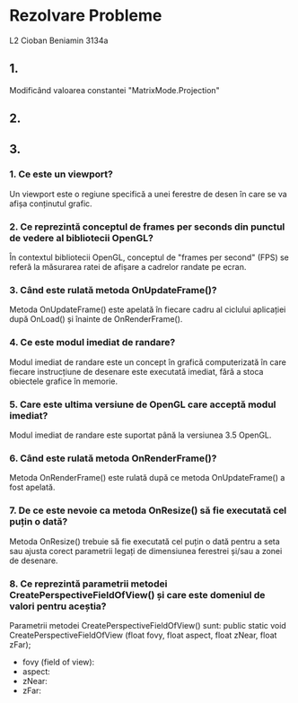 # Rezolvare Probleme
L2 Cioban Beniamin 3134a

## 1.
  Modificând valoarea constantei "MatrixMode.Projection"
## 2.

## 3.
### 1. Ce este un viewport?
  Un viewport este o regiune specifică a unei ferestre de desen în care se va afișa conținutul grafic.
### 2. Ce reprezintă conceptul de frames per seconds din punctul de vedere al bibliotecii OpenGL?
  În contextul bibliotecii OpenGL, conceptul de "frames per second" (FPS) se referă la măsurarea ratei de afișare a cadrelor randate pe ecran.
### 3. Când este rulată metoda OnUpdateFrame()?
  Metoda OnUpdateFrame() este apelată în fiecare cadru al ciclului aplicației după OnLoad() și înainte de OnRenderFrame().
### 4. Ce este modul imediat de randare?
  Modul imediat de randare este un concept în grafică computerizată în care fiecare instrucțiune de desenare este executată imediat, fără a stoca obiectele grafice în memorie.
### 5. Care este ultima versiune de OpenGL care acceptă modul imediat?
  Modul imediat de randare este suportat până la versiunea 3.5 OpenGL.
### 6. Când este rulată metoda OnRenderFrame()?
  Metoda OnRenderFrame() este rulată după ce metoda OnUpdateFrame() a fost apelată.
### 7. De ce este nevoie ca metoda OnResize() să fie executată cel puțin o dată?
  Metoda OnResize() trebuie să fie executată cel puțin o dată pentru a seta sau ajusta corect parametrii legați de dimensiunea ferestrei și/sau a zonei de desenare.
### 8. Ce reprezintă parametrii metodei CreatePerspectiveFieldOfView() și care este domeniul de valori pentru aceștia?
  Parametrii metodei CreatePerspectiveFieldOfView() sunt:
    public static void CreatePerspectiveFieldOfView (float fovy, float aspect, float zNear, float zFar);
  - fovy (field of view): 
  - aspect: 
  - zNear: 
  - zFar:
